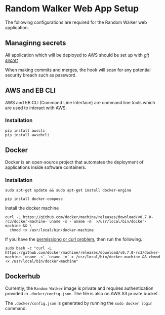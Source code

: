 # Random Walker Web App Setup

The following configurations are required for the Random Walker web application.

## Managinng secrets

All application which will be deployed to AWS should be set up with
[*git secret*](https://github.com/awslabs/git-secrets)

When making commits and merges, the hook will scan for any potential
security breach such as password.

## AWS and EB CLI

AWS and EB CLI (Command Line Interface) are command line tools which are used to
interact with AWS.

### Installation
```
pip install awscli
pip install awsebcli
```

## Docker

Docker is an open-source project that automates the deployment of applications
inside software containers.

### Installation

```
sudo apt-get update && sudo apt-get install docker-engine
```

```
pip install docker-compose
```

Install the docker machine
```
curl -L https://github.com/docker/machine/releases/download/v0.7.0-rc3/docker-machine-`uname -s`-`uname -m` >/usr/local/bin/docker-machine && \
  chmod +x /usr/local/bin/docker-machine
```

If you have the [permissiong or curl
problem](https://forums.docker.com/t/permission-denied-when-trying-to-install-compose-on-ubuntu/1034/5),
then run the following.

```
sudo bash -c "curl -L https://github.com/docker/machine/releases/download/v0.7.0-rc3/docker-machine-`uname -s`-`uname -m` > /usr/local/bin/docker-machine && chmod +x /usr/local/bin/docker-machine"
```

## Dockerhub

Currently, the `Random Walker` image is private and requires authentication
provided in `.docker/config.json`. The file is also on AWS S3 private bucket.

The `.docker/config.json` is generated by running the `sudo docker login`
command.

